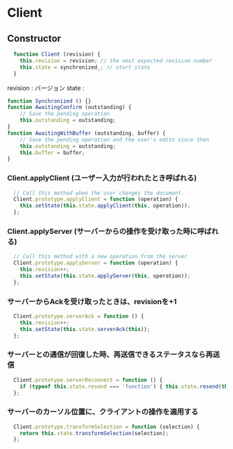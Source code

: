 # Client

## Constructor

```javascript
  function Client (revision) {
    this.revision = revision; // the next expected revision number
    this.state = synchronized_; // start state
  }
```

revision : バージョン
state : 

```javascript
function Synchronized () {}
function AwaitingConfirm (outstanding) {
    // Save the pending operation
    this.outstanding = outstanding;
}
function AwaitingWithBuffer (outstanding, buffer) {
    // Save the pending operation and the user's edits since then
    this.outstanding = outstanding;
    this.buffer = buffer;
}
```

### Client.applyClient (ユーザー入力が行われたとき呼ばれる)
```javascript
  // Call this method when the user changes the document.
  Client.prototype.applyClient = function (operation) {
    this.setState(this.state.applyClient(this, operation));
  };
```

### Client.applyServer (サーバーからの操作を受け取った時に呼ばれる)
```javascript
  // Call this method with a new operation from the server
  Client.prototype.applyServer = function (operation) {
    this.revision++;
    this.setState(this.state.applyServer(this, operation));
  };
```

### サーバーからAckを受け取ったときは、revisionを+1
```javascript
  Client.prototype.serverAck = function () {
    this.revision++;
    this.setState(this.state.serverAck(this));
  };
```

### サーバーとの通信が回復した時、再送信できるステータスなら再送信
```javascript
  Client.prototype.serverReconnect = function () {
    if (typeof this.state.resend === 'function') { this.state.resend(this); }
  };
```

### サーバーのカーソル位置に、クライアントの操作を適用する
```javascript
  Client.prototype.transformSelection = function (selection) {
    return this.state.transformSelection(selection);
  };
```